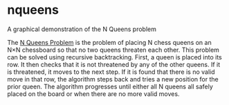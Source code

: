 # nqueens
A graphical demonstration of the N Queens problem

The [N Queens Problem](https://en.wikipedia.org/wiki/Eight_queens_puzzle) is the problem of placing N
chess queens on an N×N chessboard so that no two queens threaten each other. This problem can be solved
using recursive backtracking. First, a queen is placed into its row. It then checks that it is not threatened
by any of the other queens. If it is threatened, it moves to the next step. If it is found that there is no
valid move in that row, the algorithm steps back and tries a new position for the prior queen. The algorithm
progresses until either all N queens all safely placed on the board or when there are no more valid moves.
